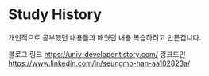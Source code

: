 # Study History


개인적으로 공부했던 내용들과 배웠던 내용 복습하려고 만든겁니다.

블로그 링크
https://univ-developer.tistory.com/
링크드인
https://www.linkedin.com/in/seungmo-han-aa102823a/
